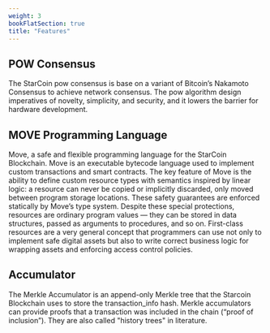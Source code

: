 ```yaml
---
weight: 3
bookFlatSection: true
title: "Features"
---
```


## POW Consensus

The StarCoin pow consensus is base on a variant of Bitcoin’s Nakamoto Consensus to achieve network consensus. The pow algorithm design imperatives of novelty, simplicity, and security, and it lowers the barrier for hardware development.

## MOVE Programming Language

Move, a safe and flexible programming language for the StarCoin Blockchain. Move is an executable bytecode language used to implement custom transactions and smart contracts. The key feature of Move is the ability to define custom resource types with semantics inspired by linear logic: a resource can never be copied or implicitly discarded, only moved between program storage locations. These safety guarantees are enforced statically by Move’s type system. Despite these special protections, resources are ordinary program values — they can be stored in data structures, passed as arguments to procedures, and so on. First-class resources are a very general concept that programmers can use not only to implement safe digital assets but also to write correct business logic for wrapping assets and enforcing access control policies.

## Accumulator

The Merkle Accumulator is an append-only Merkle tree that the Starcoin Blockchain uses to store the transaction_info hash. Merkle accumulators can provide proofs that a transaction was included in the chain (“proof of inclusion”). They are also called "history trees" in literature.
